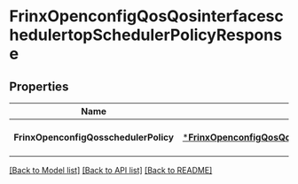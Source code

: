 # FrinxOpenconfigQosQosinterfaceschedulertopSchedulerPolicyResponse

## Properties
Name | Type | Description | Notes
------------ | ------------- | ------------- | -------------
**FrinxOpenconfigQosschedulerPolicy** | [***FrinxOpenconfigQosQosinterfaceschedulertopSchedulerPolicy**](frinx.openconfig.qos.qosinterfaceschedulertop.SchedulerPolicy.md) |  | [optional] [default to null]

[[Back to Model list]](../README.md#documentation-for-models) [[Back to API list]](../README.md#documentation-for-api-endpoints) [[Back to README]](../README.md)


